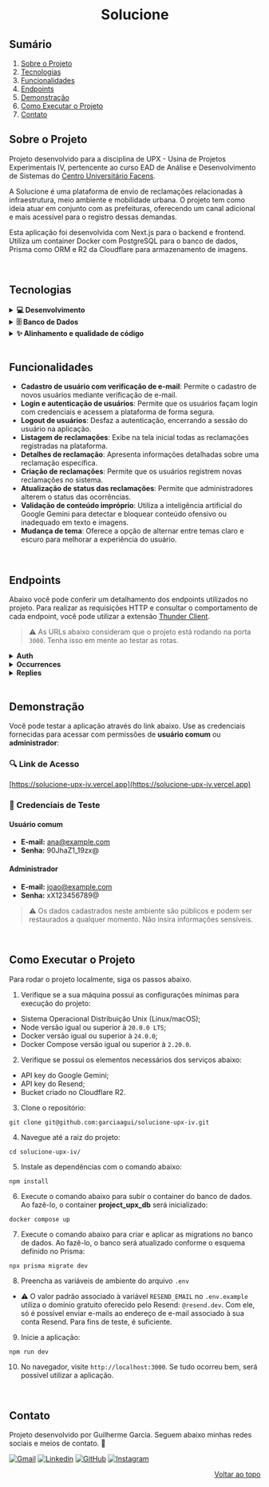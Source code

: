 <a name="readme-top"></a>

<h1 align="center">Solucione</h1>

## Sumário

<ol>
  <li><a href="#sobre-o-projeto">Sobre o Projeto</a></li>
  <li><a href="#tecnologias">Tecnologias</a></li>
  <li><a href="#funcionalidades">Funcionalidades</a></li>
  <li><a href="#endpoints">Endpoints</a></li>
  <li><a href="#demonstracao">Demonstração</a></li>
  <li><a href="#como-executar-o-projeto">Como Executar o Projeto</a></li>
  <li><a href="#contato">Contato</a></li>
</ol>

## Sobre o Projeto

Projeto desenvolvido para a disciplina de UPX - Usina de Projetos Experimentais IV, pertencente ao curso EAD de Análise e Desenvolvimento de Sistemas do [Centro Universitário Facens][facens].

A Solucione é uma plataforma de envio de reclamações relacionadas à infraestrutura, meio ambiente e mobilidade urbana. O projeto tem como ideia atuar em conjunto com as prefeituras, oferecendo um canal adicional e mais acessível para o registro dessas demandas.

Esta aplicação foi desenvolvida com Next.js para o backend e frontend. Utiliza um container Docker com PostgreSQL para o banco de dados, Prisma como ORM e R2 da Cloudflare para armazenamento de imagens.

<br/>

## Tecnologias

<details>
  <summary><strong>💻 Desenvolvimento</strong></summary>

- [AWS SDK][awssdk] → Conjunto de ferramentas da Amazon utilizado na interação com buckets da R2 Cloudflare.
- [bcryptjs][bcryptjs] → Utilizado para realizar o hash seguro das senhas dos usuários.
- [Docker][docker] → Sistema de containers utilizado para criar e executar o banco de dados PostgreSQL de forma isolada.
- [framer-motion][framer-motion] → Animações e transições suaves aplicadas na interface.
- [Google - API Gemini][gemini] → Análise e validação de conteúdo.
- [Next.js][nextjs] → Framework React.js utilizado na construção de toda estrutura do frontend e das rotas de API.
- [NextAuth.js][nextauth] → Autenticação de usuários.
- [React TanStack Query][tanstackquery] → Biblioteca utilizada no gerenciamento de estado de dados assíncronos.
- [Resend][resend] → Envio de e-mails para verificação de e-mail e confirmação do cadastro.
- [shadcn/ui][shadcn] → Conjunto de componentes acessíveis e performáticos.
- [Tailwind CSS][tailwind] → Framework CSS utilizado na estilização dos componentes e páginas.
- [TypeScript][typescript] → Linguagem de programação fortemente tipada baseada em Javascript. Utilizada no desenvolvimento do projeto.
- [Zod][zod] + [React Hook Form][reacthookform] → Validação e gerenciamento de formulários.

</details>

<details>
  <summary><strong>🗄️ Banco de Dados</strong></summary>
  
- [Cloudflare R2][r2] → Banco de dados de objetos, utilizado no armazenamento das imagens.
- [PostgreSQL][postgresql] → Banco de dados relacional, utilizado no armazenamento das informações dos usuários e das reclamações.
- [Prisma][prisma] → ORM (Object-Relational Mapper) utilizado na manipulação de dados e na interação com bancos de dados.

</details>

<details>
  <summary><strong>✨ Alinhamento e qualidade de código</strong></summary>

- [ESLint][eslint] → Ferramenta de linting para garantir a qualidade do código e encontrar problemas.
- [Prettier][prettier] → Ferramenta de formatação de código para manter o estilo consistente.

</details>

<br/>

## Funcionalidades

- **Cadastro de usuário com verificação de e-mail**: Permite o cadastro de novos usuários mediante verificação de e-mail.
- **Login e autenticação de usuários**: Permite que os usuários façam login com credenciais e acessem a plataforma de forma segura.
- **Logout de usuários**: Desfaz a autenticação, encerrando a sessão do usuário na aplicação.
- **Listagem de reclamações**: Exibe na tela inicial todas as reclamações registradas na plataforma.
- **Detalhes de reclamação**: Apresenta informações detalhadas sobre uma reclamação específica.
- **Criação de reclamações**: Permite que os usuários registrem novas reclamações no sistema.
- **Atualização de status das reclamações**: Permite que administradores alterem o status das ocorrências.
- **Validação de conteúdo impróprio**: Utiliza a inteligência artificial do Google Gemini para detectar e bloquear conteúdo ofensivo ou inadequado em texto e imagens.
- **Mudança de tema**: Oferece a opção de alternar entre temas claro e escuro para melhorar a experiência do usuário.

<br/>

## Endpoints

Abaixo você pode conferir um detalhamento dos endpoints utilizados no projeto. Para realizar as requisições HTTP e consultar o comportamento de cada endpoint, você pode utilizar a extensão [Thunder Client][thunder-client].

> ⚠️ As URLs abaixo consideram que o projeto está rodando na porta `3000`. Tenha isso em mente ao testar as rotas.

<details>
  <summary><strong>Auth</strong></summary>

#### POST /auth/login

- Login de usuários
- URL: `http://localhost:3000/api/auth/login`
- Exemplo do corpo da requisição:

```
{
  "email": "joao@example.com",
  "password": "123456"
}
```

- Exemplo de retorno bem-sucedido:

```
{
  "message": "Login realizado com sucesso!",
  "data": {
    "user": {
      "id": 1,
      "name": "João Silva",
      "email": "joao@example.com",
      "role": "admin"
    }
  }
}
```

#### POST /auth/register

- Cadastro de usuários
- URL: `http://localhost:3000/api/auth/register`
- Exemplo do corpo da requisição:

```
{
  "email": "pedro@example.com",
  "password": "xX123456789@",
  "name": "Pedro"
}
```

- Após cadastro bem-sucedido, um e-mail de verificação é enviado para o endereço de e-mail informado no cadastro.
- Exemplo de retorno bem-sucedido:

```
{
  "message": "Usuário cadastrado. Verifique seu e-mail.",
  "data": {
    "user": {
      "id": 5,
      "name": "Pedro",
      "email": "pedro@example.com"
    }
  }
}
```

#### GET /auth/verify-email

- Valida o token da verificação de e-mail
- URL: `http://localhost:3000/api/auth/verify-email?token={token}`
- Exemplo de retorno bem-sucedido:

```
{ "message": "E-mail verificado com sucesso." }
```

</details>

<details>
  <summary><strong>Occurrences</strong></summary>

#### GET /occurrences

- Retorna todas as reclamações registradas no banco de dados.
- URL: `http://localhost:3000/api/occurrences`
- Exemplo de retorno bem-sucedido:

```
{
  "message": "Ocorrências encontradas",
  "data": [
    {
      "id": 2,
      "title": "Lâmpada queimada no parque",
      "description": "Uma das lâmpadas do poste no parque está queimada, deixando a área escura à noite.",
      "street": "Rua das Flores",
      "neighborhood": "Vila Nova",
      "zipCode": "56.812-350",
      "reference": "Próximo à esquina",
      "status": "Aberto",
      "image": "https://pub-192c7de9eb344c6b87b7ac901aa60c7e.r2.dev/lampada-queimada.jpg",
      "userId": 4,
      "createdAt": "2025-04-02T10:00:00.000Z",
      "updatedAt": "2025-04-24T23:02:13.781Z",
      "user": {
        "id": 4,
        "name": "Ana Moares",
        "email": "ana@example.com",
        "role": "user",
        "createdAt": "2025-04-24T23:02:13.781Z",
        "updatedAt": "2025-04-24T23:02:13.781Z"
      },
      "occurrenceReplies": []
    },
    {
      "id": 1,
      "title": "Vazamento de água na rua principal",
      "description": "Há um vazamento de água na calçada em frente ao supermercado.",
      "street": "Rua Principal",
      "neighborhood": "Centro",
      "zipCode": "25.689-420",
      "reference": "Em frente ao estacionamento da praça",
      "status": "Finalizado",
      "image": "https://pub-192c7de9eb344c6b87b7ac901aa60c7e.r2.dev/vazamento-agua.jpg",
      "userId": 3,
      "createdAt": "2025-04-01T12:00:00.000Z",
      "updatedAt": "2025-04-24T23:02:13.781Z",
      "user": {
        "id": 3,
        "name": "Carlos Santos",
        "email": "carlos@example.com",
        "role": "user",
        "createdAt": "2025-04-24T23:02:13.781Z",
        "updatedAt": "2025-04-24T23:02:13.781Z"
      },
      "occurrenceReplies": [
        {
          "id": 1,
          "description": "Problema localizado e o conserto foi agendado para amanhã.",
          "imageUrl": "",
          "userId": 2,
          "occurrenceId": 1,
          "occurrenceStatus": "Andamento",
          "createdAt": "2025-04-06T00:00:00.000Z",
          "updatedAt": "2025-04-24T23:02:13.781Z",
          "user": {
            "id": 2,
            "name": "Maria Oliveira",
            "email": "maria@example.com",
            "role": "admin",
            "createdAt": "2025-04-24T23:02:13.781Z",
            "updatedAt": "2025-04-24T23:02:13.781Z"
          }
        },
        {
          "id": 2,
          "description": "Após vazamento de água na rua principal, nossa equipe respondeu prontamente, localizou e reparou a fonte, com medidas preventivas para evitar recorrências. Priorizamos a rápida resolução para garantir o bem-estar da comunidade",
          "imageUrl": "https://pub-192c7de9eb344c6b87b7ac901aa60c7e.r2.dev/conserto-vazamento-agua.jpg",
          "userId": 2,
          "occurrenceId": 1,
          "occurrenceStatus": "Finalizado",
          "createdAt": "2025-04-08T00:00:00.000Z",
          "updatedAt": "2025-04-24T23:02:13.781Z",
          "user": {
            "id": 2,
            "name": "Maria Oliveira",
            "email": "maria@example.com",
            "role": "admin",
            "createdAt": "2025-04-24T23:02:13.781Z",
            "updatedAt": "2025-04-24T23:02:13.781Z"
          }
        }
      ]
    }
  ]
}
```

#### GET /occurrences/:id

- Retorna a reclamação de acordo com o id passado no endpoint.
- Exemplo de URL: `http://localhost:3000/api/occurrences/4`
- Exemplo de retorno bem-sucedido:

```
{
  "message": "Ocorrência encontrada",
  "data": {
    "id": 4,
    "title": "Passeio com buracos na Avenida Central",
    "description": "Os buracos no passeio estão representando um perigo para os pedestres.",
    "street": "Rua das Árvores",
    "neighborhood": "Jardim Botânico",
    "zipCode": "98.145-710",
    "reference": "Próximo à escola",
    "status": "Aberto",
    "image": "https://pub-192c7de9eb344c6b87b7ac901aa60c7e.r2.dev/passeio-buracos.jpg",
    "userId": 3,
    "createdAt": "2025-04-04T15:00:00.000Z",
    "updatedAt": "2025-04-24T23:02:13.781Z",
    "user": {
      "id": 3,
      "name": "Carlos Santos",
      "email": "carlos@example.com",
      "password": "123456",
      "role": "user",
      "createdAt": "2025-04-24T23:02:13.781Z",
      "updatedAt": "2025-04-24T23:02:13.781Z"
    },
    "occurrenceReplies": []
  }
}
```

#### POST /occurrences

- Cria uma nova reclamação.
- URL: `http://localhost:3000/api/occurrences`
- O corpo da requisição precisa estar no formato `form`. Segue abaixo exemplo dos campos de texto:

```
{
  "title": "Buraco na rua principal",
  "description": "Grande buraco na pista colocando em risco a segurança dos motoristas.",
  "street": "Avenida Central, 1234",
  "neighborhood": "Centro",
  "zipCode": "12345-678",
  "reference": "Próximo ao supermercado Central"
}
```

- Para requisições do tipo `form`, arquivos geralmente possuem um campo específico de envio.
- Exemplo de retorno bem-sucedido:

```
{
  message: 'Ocorrência criada!',
  data: {
    id: 6,
    title: 'Buraco na rua principal',
    description: 'Grande buraco na pista colocando em risco a segurança dos motoristas.',
    street: 'Avenida Central, 1234',
    neighborhood: 'Centro',
    zipCode: '12.345-678',
    reference: 'Próximo ao supermercado Central',
    status: 'Aberto',
    image: 'https://exemplo.com/imagens/ocorrencia-buraco.jpg',
    userId: 4,
    createdAt: 2025-04-28T23:44:17.896Z,
    updatedAt: 2025-04-28T23:44:17.896Z
  },
},
```

</details>

<details>
  <summary><strong>Replies</strong></summary>

#### POST /replies

- Cria uma nova atualização para uma reclamação.
- URL: `http://localhost:3000/api/replies`
- O corpo da requisição precisa estar no formato `form`. Segue abaixo exemplo dos campos de texto:

```
{
  "userId": "1",
  "description": "Problema localizado e serviço iniciado.",
  "occurrenceId": "2",
  "occurrenceStatus": "Aberto",
}
```

- Para requisições do tipo `form`, arquivos geralmente possuem um campo específico de envio.
- Exemplo de retorno bem-sucedido:

```
{
  message: 'Atualização criada!',
  data: {
    id: 8,
    description: 'O problema foi resolvido e medidas preventivas foram implementadas.',
    imageUrl: '',
    userId: 1,
    occurrenceId: 3,
    occurrenceStatus: 'Finalizado',
    createdAt: 2025-05-29T21:48:56.956Z,
    updatedAt: 2025-05-29T21:48:56.956Z
  },
},
```

</details>

<br/>

## Demonstração

Você pode testar a aplicação através do link abaixo. Use as credenciais fornecidas para acessar com permissões de **usuário comum** ou **administrador**:

### 🔍 Link de Acesso

[https://solucione-upx-iv.vercel.app](https://solucione-upx-iv.vercel.app)

### 🔐 Credenciais de Teste

#### Usuário comum

- **E-mail:** ana@example.com
- **Senha:** 90JhaZ1_19zx@

#### Administrador

- **E-mail:** joao@example.com
- **Senha:** xX123456789@

> ⚠️ Os dados cadastrados neste ambiente são públicos e podem ser restaurados a qualquer momento. Não insira informações sensíveis.

<br/>

## Como Executar o Projeto

Para rodar o projeto localmente, siga os passos abaixo.

1. Verifique se a sua máquina possui as configurações mínimas para execução do projeto:

- Sistema Operacional Distribuição Unix (Linux/macOS);
- Node versão igual ou superior à `20.0.0 LTS`;
- Docker versão igual ou superior à `24.0.0`;
- Docker Compose versão igual ou superior à `2.20.0`.

2. Verifique se possui os elementos necessários dos serviços abaixo:

- API key do Google Gemini;
- API key do Resend;
- Bucket criado no Cloudflare R2.

3. Clone o repositório:

```
git clone git@github.com:garciaagui/solucione-upx-iv.git
```

4. Navegue até a raiz do projeto:

```
cd solucione-upx-iv/
```

5. Instale as dependências com o comando abaixo:

```
npm install
```

6. Execute o comando abaixo para subir o container do banco de dados. Ao fazê-lo, o container **project_upx_db** será inicializado:

```
docker compose up
```

7. Execute o comando abaixo para criar e aplicar as migrations no banco de dados. Ao fazê-lo, o banco será atualizado conforme o esquema definido no Prisma:

```
npx prisma migrate dev
```

8. Preencha as variáveis de ambiente do arquivo `.env`

- ⚠️ O valor padrão associado à variável `RESEND_EMAIL` no `.env.example` utiliza o domínio gratuito oferecido pelo Resend: `@resend.dev`. Com ele, só é possível enviar e-mails ao endereço de e-mail associado à sua conta Resend. Para fins de teste, é suficiente.

9. Inicie a aplicação:

```
npm run dev
```

10. No navegador, visite `http://localhost:3000`. Se tudo ocorreu bem, será possível utilizar a aplicação.

<br/>

## Contato

Projeto desenvolvido por Guilherme Garcia. Seguem abaixo minhas redes sociais e meios de contato. 🤘

[![Gmail][gmail-badge]][gmail-url]
[![Linkedin][linkedin-badge]][linkedin-url]
[![GitHub][github-badge]][github-url]
[![Instagram][instagram-badge]][instagram-url]

<p align="right"><a href="#readme-top">Voltar ao topo</a></p>

<!-- MARKDOWN LINKS & BADGES -->

[awssdk]: https://aws.amazon.com/pt/sdk-for-javascript
[bcryptjs]: https://www.npmjs.com/package/bcryptjs
[docker]: https://www.docker.com
[eslint]: https://eslint.org
[prettier]: https://prettier.io/docs
[facens]: https://facens.br
[framer-motion]: https://www.npmjs.com/package/framer-motion
[gemini]: https://ai.google.dev/aistudio?hl=pt-br
[github-badge]: https://img.shields.io/badge/GitHub-100000?style=for-the-badge&logo=github&logoColor=white
[github-url]: https://github.com/garciaagui
[gmail-badge]: https://img.shields.io/badge/Gmail-D14836?style=for-the-badge&logo=gmail&logoColor=white
[gmail-url]: mailto:garciaguig@gmail.com
[instagram-badge]: https://img.shields.io/badge/Instagram-E4405F?style=for-the-badge&logo=instagram&logoColor=white
[instagram-url]: https://www.instagram.com/garciaagui/
[linkedin-badge]: https://img.shields.io/badge/LinkedIn-0077B5?style=for-the-badge&logo=linkedin&logoColor=white
[linkedin-url]: https://www.linkedin.com/in/garciaagui/
[nextjs]: https://nextjs.org
[nextauth]: https://next-auth.js.org/getting-started/introduction
[postgresql]: https://www.postgresql.org
[prisma]: https://www.prisma.io/orm
[reacthookform]: https://react-hook-form.com
[resend]: https://resend.com/docs/introduction
[shadcn]: https://ui.shadcn.com
[tailwind]: https://tailwindcss.com
[tanstackquery]: https://tanstack.com/query/latest
[thunder-client]: https://www.thunderclient.com
[typescript]: https://www.typescriptlang.org
[zod]: https://zod.dev/?id=introduction
[r2]: https://developers.cloudflare.com/r2

